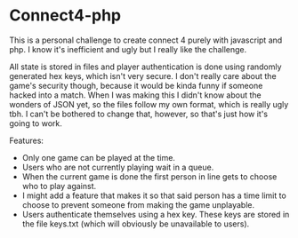 # Connect4-php
This is a personal challenge to create connect 4 purely with javascript and php. I know it's inefficient and ugly but I really like the challenge. 

All state is stored in files and player authentication is done using randomly generated hex keys, which isn't very secure.
I don't really care about the game's security though, because it would be kinda funny if someone hacked into a match.
When I was making this I didn't know about the wonders of JSON yet, so the files follow my own format, which is really ugly tbh.
I can't be bothered to change that, however, so that's just how it's going to work.

Features:
* Only one game can be played at the time.
* Users who are not currently playing wait in a queue.
* When the current game is done the first person in line gets to choose who to play against.
* I might add a feature that makes it so that said person has a time limit to choose to prevent someone from making the game unplayable.
* Users authenticate themselves using a hex key. These keys are stored in the file keys.txt (which will obviously be unavailable to users).

